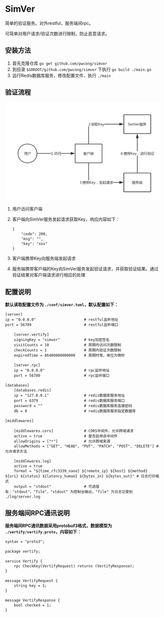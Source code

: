 # SimVer
简单的验证服务。对外restful，服务端间rpc。

可简单对用户请求/验证次数进行限制，防止恶意请求。

## 安装方法
1. 首先克隆仓库 `go get github.com/pwcong/simver`
2. 到目录 `$GOROOT/github.com/pwcong/simver` 下执行 `go build ./main.go`
3. 运行Redis数据库服务，修改配置文件，执行 `./main`

## 验证流程
![process](https://raw.githubusercontent.com/pwcong/SnapShot/master/simver/check.png)

1. 用户访问客户端

2. 客户端向SimVer服务发起请求获取Key，响应内容如下：
    ```
    {
        "code": 200,
        "msg": "",
        "key": "xxx"
    }
    ```

3. 客户端携带Key向服务端发起请求

4. 服务端携带客户端的Key向SimVer服务发起验证请求，并获取验证结果。通过验证结果对客户端请求进行相应的处理

## 配置说明
**默认读取配置文件为 `./conf/simver.toml`，默认配置如下：**
```
[server]
ip = "0.0.0.0"                      # restful监听地址
port = 56789                        # restful监听端口

    [server.vertify]
    signingKey = "simver"           # key加密签名
    visitCounts = 10                # 周期内访问次数限制
    checkCounts = 1                 # 周期内验证次数限制
    expiredTime = 86400000000000    # 周期时常，单位为微秒

    [server.rpc]
    ip = "0.0.0.0"                  # rpc监听地址
    port = 56780                    # rpc监听端口

[databases]
    [databases.redis]
    ip = "127.0.0.1"                # redis数据库服务地址
    port = 6379                     # redis数据库服务端口
    password = ""                   # redis数据库服务连接密码
    db = 0                          # redis数据库服务指定数据库

[middlewares]

    [middlewares.cors]              # CORS中间件，允许跨域请求
    active = true                   # 是否启用该中间件
    allowOrigins = ["*"]            # 允许跨域来源
    allowMethods = ["GET", "HEAD", "PUT", "PATCH", "POST", "DELETE"] # 允许请求方法

    [middlewares.log]
    active = true
    format = "${time_rfc3339_nano} ${remote_ip} ${host} ${method} ${uri} ${status} ${latency_human} ${bytes_in} ${bytes_out}" # 日志打印格式
    output = "stdout"               # 可选值有："stdout"、"file"，"stdout" 为控制台输出，"file" 为日志记录到 ./log/server.log

```

## 服务端间RPC通讯说明
**服务端间RPC通讯数据采用protobuf3格式，数据模型为 `./vertify/vertify.proto`，内容如下：**
```
syntax = "proto3";

package vertify;

service Vertify {
    rpc CheckKey(VertifyRequest) returns (VertifyResponse);
}

message VertifyRequest {
    string key = 1;
}

message VertifyResponse {
    bool checked = 1;
}

```

